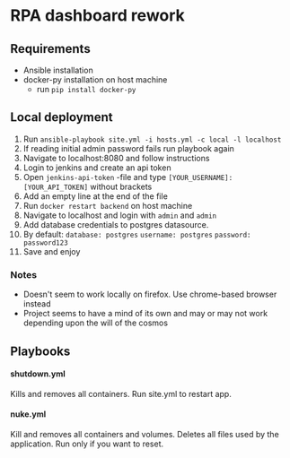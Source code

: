 RPA dashboard rework
===

## Requirements

* Ansible installation
* docker-py installation on host machine
  * run `pip install docker-py`
  
## Local deployment

1. Run `ansible-playbook site.yml -i hosts.yml -c local -l localhost`
2. If reading initial admin password fails run playbook again
3. Navigate to localhost:8080 and follow instructions
4. Login to jenkins and create an api token
5. Open `jenkins-api-token` -file and type `[YOUR_USERNAME]:[YOUR_API_TOKEN]` without brackets
6. Add an empty line at the end of the file
7. Run `docker restart backend` on host machine
8. Navigate to localhost and login with `admin` and `admin`
9. Add database credentials to postgres datasource.
10. By default: `database: postgres` `username: postgres` `password: password123`
11. Save and enjoy

### Notes

* Doesn't seem to work locally on firefox. Use chrome-based browser instead
* Project seems to have a mind of its own and may or may not work depending upon the will of the cosmos

## Playbooks

#### shutdown.yml

Kills and removes all containers. Run site.yml to restart app.

#### nuke.yml

Kill and removes all containers and volumes. Deletes all files used by the application. Run only if you want to reset.
